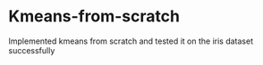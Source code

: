 # Kmeans-from-scratch
Implemented kmeans from scratch and tested it on the iris dataset successfully
